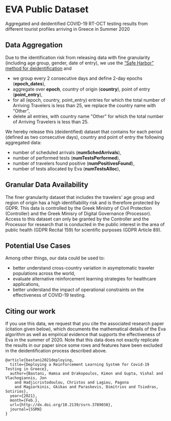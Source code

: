 # EVA Public Dataset
Aggregated and deidentified COVID-19 RT-OCT testing results from different tourist profiles arriving in Greece in Summer 2020

## Data Aggregation
Due to the identification risk from releasing data with fine granularity (including age group, gender, date of entry), we use the [“Safe Harbor” method for deidentification](https://www.hhs.gov/hipaa/for-professionals/privacy/special-topics/de-identification/index.html) and 
* we group every 2 consecutive days and define 2-day epochs (**epoch_dates**), 
* aggregate over **epoch**, country of origin (**country**), point of entry (**point_entry**),
* for all (epoch, country, point_entry) entries for which the total number of Arriving Travelers is less than 25, we replace the country name with "Other",
* delete all entries, with country name "Other" for which the total number of Arriving Travelers is less than 25.

We hereby release this (deidentified) dataset that contains for each period (defined as two consecutive days), country and point of entry the following aggregated data:
- number of scheduled arrivals (**numSchedArrivals**),
- number of performed tests (**numTestsPerformed**),
- number of travelers found positive (**numPositivesFound**),
- number of tests allocated by Eva (**numTestsAlloc**),
  
## Granular Data Availability
The finer granularity dataset that includes the travelers' age group and region of origin has a high identifiability risk and is therefore protected by GDPR. This data is controlled by the Greek Ministry of Civil Protection (Controller) and the Greek Minisry of Digital Governance (Processor). Access to this dataset can only be granted by the Controller and the Processor for research that is conducted in the public interest in the area of public health (GDPR Recital 159) for scientific purposes (GDPR Article 89).

## Potential Use Cases
Among other things, our data could be used to:
* better understand cross-country variation in asymptomatic traveler populations across the world,
* evaluate alternative reinforcement learning strategies for healthcare applications,
* better understand the impact of operational constraints on the effectiveness of COVID-19 testing.

## Citing our work
If you use this data, we request that you cite the associated research paper (citation given below), which documents the mathematical details of the Eva algorithm as well as empirical evidence that supports the effectiveness of Eva in the summer of 2020. Note that this data does not exactly replicate the results in our paper since some rows and features have been excluded in the deidentification process described above.

```
@article{bastani2021deploying,
  title={Deploying a Reinforcement Learning System for Covid-19 Testing in Greece},
  author={Bastani, Hamsa and Drakopoulos, Kimon and Gupta, Vishal and Vlachogiannis, Jon 
    and Hadjicristodoulou, Christos and Lagiou, Pagona 
    and Magiorkinis, Gkikas and Paraskevis, Dimitrios and Tsiodras, Sotirios}, 
  year={2021},
  month={Feb.},
  url={http://dx.doi.org/10.2139/ssrn.3789038}, 
  journal={SSRN}
}
```

